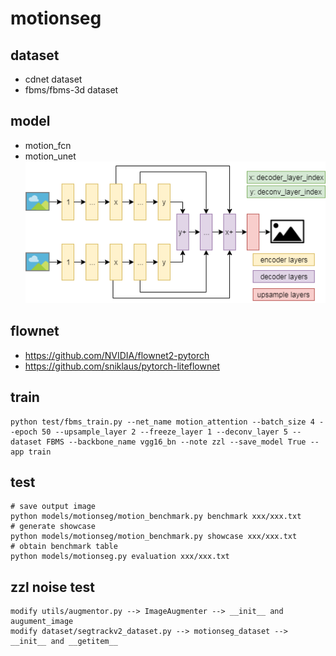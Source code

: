 # motionseg

## dataset
- cdnet dataset
- fbms/fbms-3d dataset

## model
- motion_fcn
- motion_unet
![motion_unet](motion_unet.png)

## flownet
- https://github.com/NVIDIA/flownet2-pytorch
- https://github.com/sniklaus/pytorch-liteflownet

## train
```
python test/fbms_train.py --net_name motion_attention --batch_size 4 --epoch 50 --upsample_layer 2 --freeze_layer 1 --deconv_layer 5 --dataset FBMS --backbone_name vgg16_bn --note zzl --save_model True --app train
```

## test
```
# save output image
python models/motionseg/motion_benchmark.py benchmark xxx/xxx.txt
# generate showcase
python models/motionseg/motion_benchmark.py showcase xxx/xxx.txt
# obtain benchmark table
python models/motionseg.py evaluation xxx/xxx.txt
```

## zzl noise test
```
modify utils/augmentor.py --> ImageAugmenter --> __init__ and augument_image
modify dataset/segtrackv2_dataset.py --> motionseg_dataset --> __init__ and __getitem__
```